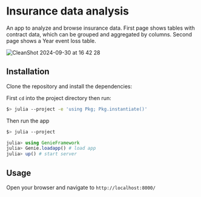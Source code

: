 # Insurance data analysis

An app to analyze and browse insurance data. First page shows tables with contract data, which can be grouped and aggregated by columns. Second page shows a Year event loss table.

![CleanShot 2024-09-30 at 16 42 28](https://github.com/user-attachments/assets/abea3c1d-c689-4f52-9e59-7bd2524b2f46)


## Installation

Clone the repository and install the dependencies:

First `cd` into the project directory then run:

```bash
$> julia --project -e 'using Pkg; Pkg.instantiate()'
```

Then run the app

```bash
$> julia --project
```

```julia
julia> using GenieFramework
julia> Genie.loadapp() # load app
julia> up() # start server
```

## Usage

Open your browser and navigate to `http://localhost:8000/`
